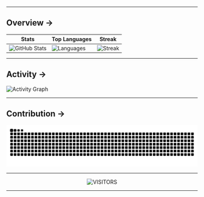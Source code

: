 
---

## Overview →

| Stats | Top Languages | Streak |
|-------|----------------|--------|
| ![GitHub Stats](https://github-readme-stats.vercel.app/api?username=Sabique-Islam&show_icons=true&theme=midnight-purple&bg_color=1a1b27&title_color=c792ea&text_color=d1d5db&icon_color=7f5ac6&hide_border=true&count_private=true&custom_title=Github%20Stats) | ![Languages](https://github-readme-stats.vercel.app/api/top-langs/?username=Sabique-Islam&layout=compact&theme=midnight-purple&bg_color=1a1b27&title_color=c792ea&text_color=d1d5db&icon_color=7f5ac6&hide_border=true&exclude_repo=github-readme-stats) | ![Streak](https://github-readme-streak-stats.herokuapp.com/?user=Sabique-Islam&theme=dark&background=1a1b27&border=c792ea&stroke=7f5ac6&ring=8a2be2&fire=c792ea&currStreakNum=d1d5db&sideNums=d1d5db&currStreakLabel=c792ea&sideLabels=c792ea) |

---

## Activity →

![Activity Graph](https://github-readme-activity-graph.vercel.app/graph?username=Sabique-Islam&bg_color=000000&color=ffffff&line=782b9c&point=ffffff&area=true&hide_border=true)

---

## Contribution →

![Animation](https://raw.githubusercontent.com/Sabique-Islam/Sabique-Islam/output/snake.svg)

---

<p align="center">
  <img src="https://komarev.com/ghpvc/?username=Sabique-Islam&color=8a2be2&style=flat-square&label=Visitors" alt="VISITORS" />
</p>


---
